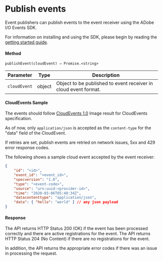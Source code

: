 # Publish events

Event publishers can publish events to the event receiver using the ADobe I/O Events SDK. 

For information on installing and using the SDK, please begin by reading the [getting started guide](sdk_getting_started.md).

#### Method

```shell
publishEvent(cloudEvent) ⇒ Promise.<string>
```

|Parameter	|Type	|Description|
|---|---|---|
|`cloudEvent`	|object	|Object to be published to event receiver in cloud event format.|

#### CloudEvents Sample

The events should follow [CloudEvents 1.0](https://github.com/cloudevents/spec/blob/v1.0/spec.md) Image result for CloudEvents specification. 

As of now, only `application/json` is accepted as the `content-type` for the "data" field of the CloudEvent. 

If retries are set, publish events are retried on network issues, 5xx and 429 error response codes. 

The following shows a sample cloud event accepted by the event receiver:

```json
{
    "id": "<id>",
    "event_id": "<event_id>",
    "specversion": "1.0",
    "type": "<event-code>",
    "source": "urn:uuid:<provider-id>",
    "time": "2020-03-06T05:40:34Z",
    "datacontenttype": "application/json",
    "data": { "hello": "world" } // any json payload
}
```

#### Response

The API returns HTTP Status 200 (OK) if the event has been processed correctly and there are active registrations for the event. The API returns HTTP Status 204 (No Content) if there are no registrations for the event. 

In addition, the API returns the appropriate error codes if there was an issue in processing the request. 


